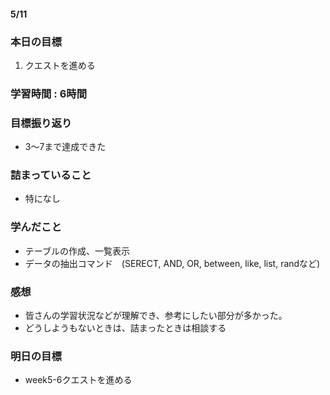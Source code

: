 #### 5/11
### 本日の目標
1. クエストを進める
### 学習時間 : 6時間
### 目標振り返り
- 3～7まで達成できた
### 詰まっていること
- 特になし
### 学んだこと
- テーブルの作成、一覧表示
- データの抽出コマンド　(SERECT, AND, OR, between, like, list, randなど) 
### 感想
- 皆さんの学習状況などが理解でき、参考にしたい部分が多かった。
- どうしようもないときは、詰まったときは相談する
### 明日の目標
- week5-6クエストを進める
